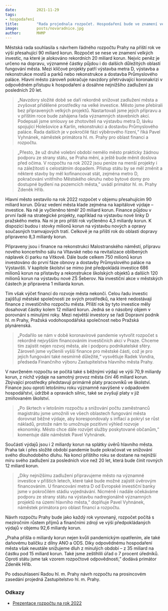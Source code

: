 ```yaml
---
date:         2021-11-29
tags:        
- hospodaření
title:        "Rada projednala rozpočet. Hospodaření bude ve znamení velkých investic a nízkého zadlužení"
image: 	      posts/novaradnice.jpg
author:       MHMP
---
```


Městská rada souhlasila s návrhem řádného rozpočtu Prahy na příští rok ve výši přesahující 90 miliard korun. Rozpočet se nese ve znamení velkých investic, na které je alokováno rekordních 20 miliard korun. Nejvíc peněz je určeno na dopravu, významné částky půjdou i do dalších důležitých oblastí fungování města. Mezi klíčové projekty patří výstavba metra D, výstavba a rekonstrukce mostů a parků nebo rekonstrukce a dostavba Průmyslového paláce. Hlavní město zároveň pokračuje navzdory přetrvávající koronakrizi v odpovědném přístupu k hospodaření a dosáhne nejnižšího zadlužení za posledních 20 let.

> „Navzdory složité době se daří rekordně snižovat zadlužení města a zvyšovat přidělené prostředky na velké investice. Město jsme přebírali bez připravených velkých projektů. Nastartovali jsme jejich přípravu a v příštím roce bude zahájena řada významných stavebních akcí. Podepsali jsme smlouvy se zhotoviteli na výstavbu metra D, lávku spojující Holešovice a Karlín, rekonstrukci a dostavbu Průmyslového paláce. Řada dalších je v pokročilé fázi výběrového řízení,“ říká Pavel Vyhnánek, náměstek primátora hl. m. Prahy pro oblast financí a rozpočtu.

> „Přesto, že už druhé volební období nemělo město prakticky žádnou podporu ze strany státu, se Praha mění, a ještě bude měnit doslova před očima. V rozpočtu na rok 2022 jsou peníze na menší projekty i na záležitosti s celostátním dopadem. Přístup státu by se měl změnit a některé stavby by měl kofinancovat stát, zejména metro D, pokračování vnitřního Městského okruhu nebo bytové domy pro dostupné bydlení na pozemcích města,” uvádí primátor hl. m. Prahy Zdeněk Hřib. 

Hlavní město sestavilo na rok 2022 rozpočet v objemu přesahujícím 90 miliard korun. Důraz vedení města klade zejména na kapitálové výdaje – investice. Na ně je vyčleněno téměř 20 miliard korun. Finance půjdou v první řadě na strategické projekty, například na výstavbu nové linky D pražského metra. Na ni je pro příští rok vyčleněno 4,3 miliardy korun. K dispozici budou i stovky milionů korun na výstavbu nových a opravy současných tramvajových tratí. Celkově je na příští rok do oblasti dopravy připraveno 8,3 miliardy korun.

Připraveny jsou i finance na rekonstrukci Malostranského náměstí, přípravu nového koncertního sálu na Vltavské nebo na revitalizace oblíbených náplavek či parku na Vítkově. Dále bude celkem 750 milionů korun investováno do první fáze obnovy a dostavby Průmyslového paláce na Výstavišti. V kapitole školství se mimo jiné předpokládá investice 686 milionů korun na přístavby a rekonstrukce školských objektů a dalších 120 milionů korun na výstavbu nové ZŠ Šeberov. Na investiční akce v městských částech je připravena 1 miliarda korun.

Tím však výčet financí do rozvoje města nekončí. Celou řadu investic zajišťují městské společnosti ze svých prostředků, na které nedostávají finance z investičního rozpočtu města. Příští rok by tyto investice měly dosahovat částky kolem 12 miliard korun. Jedná se o násobný objem v porovnání s minulými roky. Mezi největší investory se řadí Dopravní podnik hl. m Prahy, Pražská vodohospodářská společnost nebo Pražská plynárenská.

> „Podařilo se nám v době koronavirové pandemie vytvořit rozpočet s rekordně nejvyšším financováním investičních akcí v Praze. Chceme tím zajistit nejen rozvoj města, ale i podporu podnikatelské sféry. Zároveň jsme vyčlenili vyšší finance pro městské části, což je pro jejich fungování také nesmírně důležité,“ vysvětluje Radek Vondra, předseda Finančního výboru Zastupitelstva hlavního města Prahy.

V navrženém rozpočtu se počítá také s běžnými výdaji ve výši 70,9 miliardy korun, z nichž výdaje na samotný provoz města činí 46 miliard korun. Zbývající prostředky představují primárně platy pracovníků ve školství. Finance jsou oproti letošnímu roku významně navýšené v odpadovém hospodářství, údržbě a opravách silnic, také se zvyšují platy v již zmiňovaném školství.

> „Po škrtech v letošním rozpočtu a snižování počtu zaměstnanců magistrátu jsme umožnili ve všech oblastech fungování města dorovnat běžné výdaje, aby korespondovaly s inflací a pokryl se růst nákladů, protože nám to umožnuje pozitivní výhled rozvoje ekonomiky. Město chce dále rozvíjet služby poskytované občanům,“ komentuje dále náměstek Pavel Vyhnánek.

Součástí výdajů jsou i 2 miliardy korun na splátky úvěrů hlavního města. Praha tak i přes složité období pandemie bude pokračovat ve snižování svého dlouhodobého dluhu. Na konci příštího roku se dostane na nejnižší míru svého zadlužení za posledních více než 20 let, která bude činit rovných 12 miliard korun.

> „Díky nejnižšímu zadlužení připravujeme město na významné investice v příštích letech, které také bude možné zajistit úvěrovým financováním. U financování metra D od Evropské investiční banky jsme v pokročilém stádiu vyjednávání. Nicméně i nadále očekáváme podporu ze strany státu na výstavbu nadregionálně významných projektů na území hlavního města,“ doplňuje Pavel Vyhnánek, náměstek primátora pro oblast financí a rozpočtu.

Návrh rozpočtu Prahy bude jako každý rok vyrovnaný, rozpočet počítá s meziročním růstem příjmů a finančními zdroji ve výši předpokládaných výdajů v objemu 92,6 miliardy korun.

„Praha přišla o miliardy korun nejen kvůli pandemickým opatřením, ale také daňovému balíčku z dílny ANO a ODS. Díky odpovědnému hospodaření města však neustále snižujeme dluh z minulých období – z 35 miliard na částku pod 15 miliard korun. Také jsme zeštíhlili úřad o 7 procent úředníků. Oproti státu jsme tak vzorem rozpočtové odpovědnosti,” dodává primátor Zdeněk Hřib.

Po odsouhlasení Radou hl. m. Prahy návrh rozpočtu na prosincovém zasedání projedná Zastupitelstvo hl. m. Prahy.

### Odkazy 

* [Prezentace rozpočtu na rok 2022](/assets/pdf/rozp2022.pdf)
